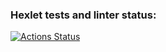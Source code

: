 ### Hexlet tests and linter status:
[![Actions Status](https://github.com/vsev92/php-project-57/actions/workflows/hexlet-check.yml/badge.svg)](https://github.com/vsev92/php-project-57/actions)
